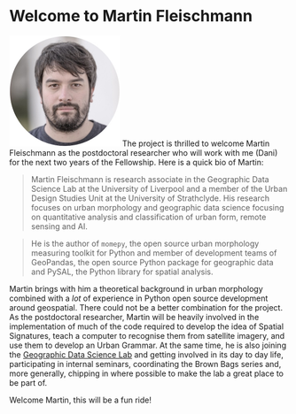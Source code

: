 ```{post} July 1, 2020
```

# Welcome to Martin Fleischmann

<img src="_static/martin.jpg" alt="Martin Fleischmann" class="bg-primary" width="200px"> The project is thrilled to welcome Martin Fleischmann as the postdoctoral researcher who will work with me (Dani) for the next two years of the Fellowship. Here is a quick bio of Martin:

> Martin Fleischmann is research associate in the Geographic Data Science Lab at the University of Liverpool and a member of the Urban Design Studies Unit at the University of Strathclyde. His research focuses on urban morphology and geographic data science focusing on quantitative analysis and classification of urban form, remote sensing and AI.

> He is the author of `momepy`, the open source urban morphology measuring toolkit for Python and member of development teams of GeoPandas, the open source Python package for geographic data and PySAL, the Python library for spatial analysis.

Martin brings with him a theoretical background in urban morphology combined with a _lot_ of experience in Python open source development around geospatial. There could not be a better combination for the project. As the postdoctoral researcher, Martin will be heavily involved in the implementation of much of the code required to develop the idea of Spatial Signatures, teach a computer to recognise them from satellite imagery, and use them to develop an Urban Grammar. At the same time, he is also joining the [Geographic Data Science Lab](https://www.liverpool.ac.uk/geographic-data-science/) and getting involved in its day to day life, participating in internal seminars, coordinating the Brown Bags series and, more generally, chipping in where possible to make the lab a great place to be part of. 

Welcome Martin, this will be a fun ride!